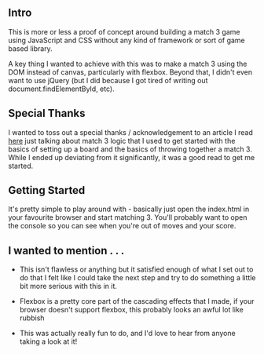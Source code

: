 ## Intro ##

This is more or less a proof of concept around building a match 3 game using JavaScript and CSS without any kind of framework or sort of game based library.

A key thing I wanted to achieve with this was to make a match 3 using the DOM instead of canvas, particularly with flexbox. Beyond that, I didn't even want to use jQuery (but I did because I got tired of writing out document.findElementById, etc).

## Special Thanks ##
I wanted to toss out a special thanks / acknowledgement to an article I read [here](http://rembound.com/articles/how-to-make-a-match3-game-with-html5-canvas) just talking about match 3 logic that I used to get started with the basics of setting up a board and the basics of throwing together a match 3. While I ended up deviating from it significantly, it was a good read to get me started.

## Getting Started ##
It's pretty simple to play around with - basically just open the index.html in your favourite browser and start matching 3. You'll probably want to open the console so you can see when you're out of moves and your score.

## I wanted to mention . . . ##
* This isn't flawless or anything but it satisfied enough of what I set out to do that I felt like I could take the next step and try to do something a little bit more serious with this in it.

* Flexbox is a pretty core part of the cascading effects that I made, if your browser doesn't support flexbox, this probably looks an awful lot like rubbish

* This was actually really fun to do, and I'd love to hear from anyone taking a look at it! 
